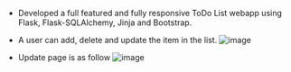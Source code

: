 * Developed a full featured and fully responsive ToDo List webapp using Flask, Flask-SQLAlchemy, Jinja and Bootstrap.
* A user can add, delete and update the item in the list.
![image](https://github.com/parulhardaha/todo-list/assets/114014173/134c0e6b-0c57-4c85-affa-da9dde056edf)

* Update page is as follow
![image](https://github.com/parulhardaha/todo-list/assets/114014173/8315ffc6-fa42-4fb7-9f4b-f0dc42e9007f)
